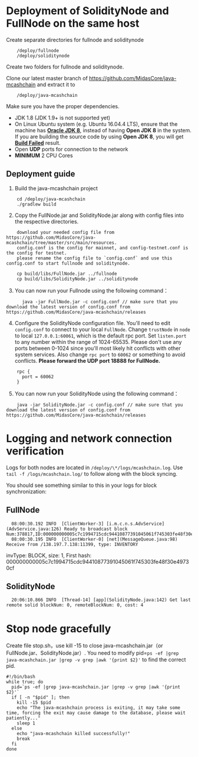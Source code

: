 # Deployment of SolidityNode and FullNode on the same host

Create separate directories for fullnode and soliditynode
```
    /deploy/fullnode
    /deploy/soliditynode
```

Create two folders for fullnode and soliditynode.

Clone our latest master branch of https://github.com/MidasCore/java-mcashchain and extract it to
```      
    /deploy/java-mcashchain 
```

Make sure you have the proper dependencies.

* JDK 1.8 (JDK 1.9+ is not supported yet)
* On Linux Ubuntu system (e.g. Ubuntu 16.04.4 LTS), ensure that the machine has [__Oracle JDK 8__](https://www.digitalocean.com/community/tutorials/how-to-install-java-with-apt-get-on-ubuntu-16-04), instead of having __Open JDK 8__ in the system. If you are building the source code by using __Open JDK 8__, you will get [__Build Failed__](https://github.com/MidasCore/java-mcashchain/issues/337) result.
* Open **UDP** ports for connection to the network
* **MINIMUM** 2 CPU Cores

## Deployment guide

  1. Build the java-mcashchain project
```
    cd /deploy/java-mcashchain 
    ./gradlew build
```

  2. Copy the FullNode.jar and SolidityNode.jar along with config files into the respective directories.
```
    download your needed config file from https://github.com/MidasCore/java-mcashchain/tree/master/src/main/resources.
    config.conf is the config for mainnet, and config-testnet.conf is the config for testnet.
    please rename the config file to `config.conf` and use this config.conf to start fullnode and soliditynode.

    cp build/libs/FullNode.jar ../fullnode
    cp build/libs/SolidityNode.jar ../soliditynode
```

  3. You can now run your Fullnode using the following command：
```
      java -jar FullNode.jar -c config.conf // make sure that you download the latest version of config.conf from https://github.com/MidasCore/java-mcashchain/releases
```

  4. Configure the SolidityNode configuration file. You'll need to edit `config.conf` to connect to your local `FullNode`. Change  `trustNode` in `node` to local `127.0.0.1:60061`, which is the default rpc port. Set `listen.port` to any number within the range of 1024-65535. Please don't use any ports between 0-1024 since you'll most likely hit conflicts with other system services. Also change `rpc port` to `60062` or something to avoid conflicts. **Please forward the UDP port 18888 for FullNode.**
```
    rpc {
      port = 60062
    }
```

  5. You can now run your SolidityNode using the following command：
```        
    java -jar SolidityNode.jar -c config.conf // make sure that you download the latest version of config.conf from https://github.com/MidasCore/java-mcashchain/releases
```

# Logging and network connection verification

Logs for both nodes are located in `/deploy/\*/logs/mcashchain.log`. Use `tail -f /logs/mcashchain.log/` to follow along with the block syncing.

You should see something similar to this in your logs for block synchronization:

## FullNode

      08:00:30.192 INFO  [ClientWorker-3] [i.m.c.n.s.AdvService](AdvService.java:126) Ready to broadcast block Num:378817,ID:000000000005c7c1994715cdc94410877391045061f745303fe48f30e49730cf
      08:00:30.195 INFO  [ClientWorker-0] [net](MessageQueue.java:98) Receive from /138.197.7.138:11399, type: INVENTORY
invType: BLOCK, size: 1, First hash: 000000000005c7c1994715cdc94410877391045061f745303fe48f30e49730cf


## SolidityNode

      20:06:10.866 INFO  [Thread-14] [app](SolidityNode.java:142) Get last remote solid blockNum: 0, remoteBlockNum: 0, cost: 4
      
# Stop node gracefully
Create file stop.sh，use kill -15 to close java-mcashchain.jar（or FullNode.jar、SolidityNode.jar）.
You need to modify pid=`ps -ef |grep java-mcashchain.jar |grep -v grep |awk '{print $2}'` to find the correct pid.
```
#!/bin/bash
while true; do
  pid=`ps -ef |grep java-mcashchain.jar |grep -v grep |awk '{print $2}'`
  if [ -n "$pid" ]; then
    kill -15 $pid
    echo "The java-mcashchain process is exiting, it may take some time, forcing the exit may cause damage to the database, please wait patiently..."
    sleep 1
  else
    echo "java-mcashchain killed successfully!"
    break
  fi
done
```